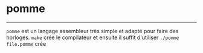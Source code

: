 # pomme
---
`pomme` est un langage assembleur très simple et adapté pour faire des horloges. 
`make` crée le compilateur et ensuite il suffit d'utiliser `./pomme file.pomme` crée 
